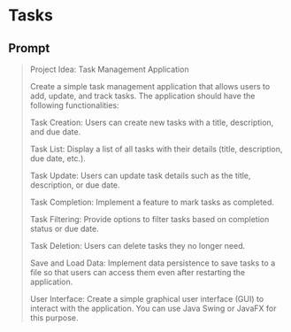 # Tasks

## Prompt
>Project Idea: Task Management Application
>
>Create a simple task management application that allows users to add, update, and track tasks. The application should have the following functionalities:
>
>Task Creation: Users can create new tasks with a title, description, and due date.
>
>Task List: Display a list of all tasks with their details (title, description, due date, etc.).
>
>Task Update: Users can update task details such as the title, description, or due date.
>
>Task Completion: Implement a feature to mark tasks as completed.
>
>Task Filtering: Provide options to filter tasks based on completion status or due date.
>
>Task Deletion: Users can delete tasks they no longer need.
>
>Save and Load Data: Implement data persistence to save tasks to a file so that users can access them even after restarting the application.
>
>User Interface: Create a simple graphical user interface (GUI) to interact with the application. You can use Java Swing or JavaFX for this purpose.